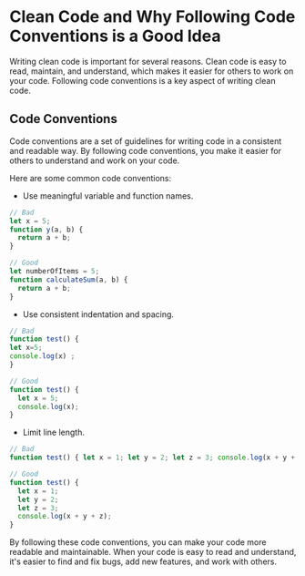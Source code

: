# Clean Code and Why Following Code Conventions is a Good Idea

Writing clean code is important for several reasons. Clean code is easy to read, maintain, and understand, which makes it easier for others to work on your code. Following code conventions is a key aspect of writing clean code.

## Code Conventions

Code conventions are a set of guidelines for writing code in a consistent and readable way. By following code conventions, you make it easier for others to understand and work on your code.

Here are some common code conventions:

- Use meaningful variable and function names.

```javascript
// Bad
let x = 5;
function y(a, b) {
  return a + b;
}

// Good
let numberOfItems = 5;
function calculateSum(a, b) {
  return a + b;
}
```

- Use consistent indentation and spacing.

```javascript
// Bad
function test() {
let x=5;
console.log(x) ;
}

// Good
function test() {
  let x = 5;
  console.log(x);
}
```

- Limit line length.

```javascript
// Bad
function test() { let x = 1; let y = 2; let z = 3; console.log(x + y + z); }

// Good
function test() {
  let x = 1;
  let y = 2;
  let z = 3;
  console.log(x + y + z);
}
```

By following these code conventions, you can make your code more readable and maintainable. When your code is easy to read and understand, it's easier to find and fix bugs, add new features, and work with others.
